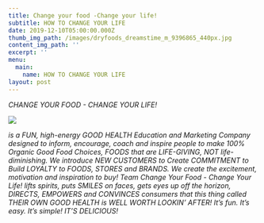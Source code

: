 ```yaml
---
title: Change your food -Change your life!
subtitle: HOW TO CHANGE YOUR LIFE
date: 2019-12-10T05:00:00.000Z
thumb_img_path: /images/dryfoods_dreamstime_m_9396865_440px.jpg
content_img_path: ''
excerpt: ''
menu:
  main:
    name: HOW TO CHANGE YOUR LIFE
layout: post
---
```

_CHANGE YOUR FOOD - CHANGE YOUR LIFE!_ 

![](/images/style-guide.jpg)

_is a FUN, high-energy GOOD HEALTH Education and Marketing Company designed to inform, encourage, coach and inspire people to make 100% Organic Good Food Choices, FOODS that are LIFE-GIVING, NOT life-diminishing. We introduce NEW CUSTOMERS to  Create COMMITMENT to  Build LOYALTY to FOODS, STORES and BRANDS. We create the excitement, motivation and inspiration to buy! Team Change Your Food - Change Your Life! lifts spirits, puts SMILES on faces, gets eyes up off the horizon, DIRECTS, EMPOWERS and CONVINCES consumers that this thing called THEIR OWN GOOD HEALTH is WELL WORTH LOOKIN’ AFTER! It’s fun. It’s easy. It’s simple! IT’S DELICIOUS!_
